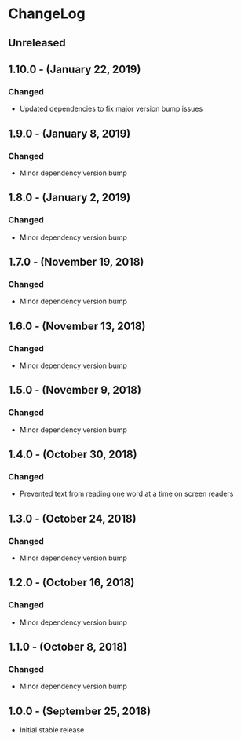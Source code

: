 ChangeLog
=========

Unreleased
----------

1.10.0 - (January 22, 2019)
------------------
### Changed
* Updated dependencies to fix major version bump issues

1.9.0 - (January 8, 2019)
------------------
### Changed
* Minor dependency version bump

1.8.0 - (January 2, 2019)
------------------
### Changed
* Minor dependency version bump

1.7.0 - (November 19, 2018)
------------------
### Changed
* Minor dependency version bump

1.6.0 - (November 13, 2018)
------------------
### Changed
* Minor dependency version bump

1.5.0 - (November 9, 2018)
------------------
### Changed
* Minor dependency version bump

1.4.0 - (October 30, 2018)
------------------
### Changed
* Prevented text from reading one word at a time on screen readers

1.3.0 - (October 24, 2018)
------------------
### Changed
* Minor dependency version bump

1.2.0 - (October 16, 2018)
------------------
### Changed
* Minor dependency version bump

1.1.0 - (October 8, 2018)
------------------
### Changed
* Minor dependency version bump

1.0.0 - (September 25, 2018)
------------------
* Initial stable release
